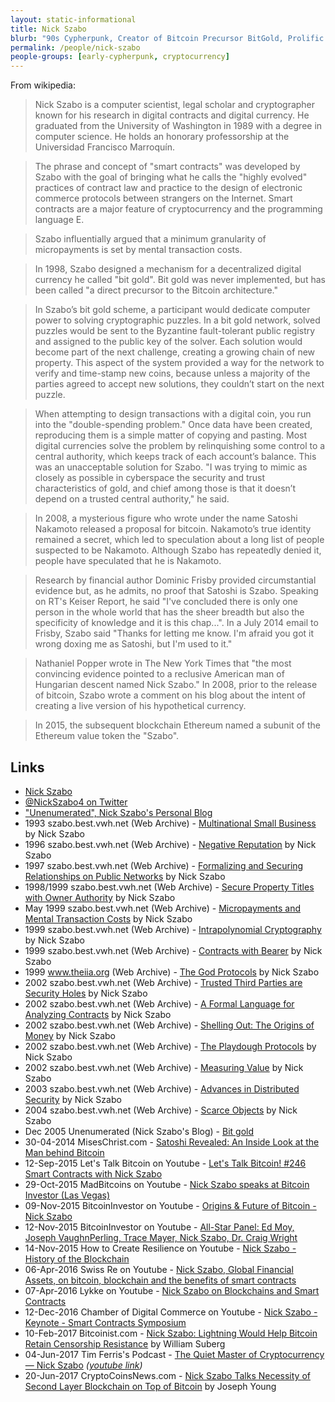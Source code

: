 ```yaml
---
layout: static-informational
title: Nick Szabo
blurb: "90s Cypherpunk, Creator of Bitcoin Precursor BitGold, Prolific writer of many important papers, Strong candidate for Satoshi"
permalink: /people/nick-szabo
people-groups: [early-cypherpunk, cryptocurrency]
---
```


From wikipedia:

> Nick Szabo is a computer scientist, legal scholar and cryptographer known for his research in digital contracts and digital currency. He graduated from the University of Washington in 1989 with a degree in computer science. He holds an honorary professorship at the Universidad Francisco Marroquín.

> The phrase and concept of "smart contracts" was developed by Szabo with the goal of bringing what he calls the "highly evolved" practices of contract law and practice to the design of electronic commerce protocols between strangers on the Internet. Smart contracts are a major feature of cryptocurrency and the programming language E.

> Szabo influentially argued that a minimum granularity of micropayments is set by mental transaction costs.

> In 1998, Szabo designed a mechanism for a decentralized digital currency he called "bit gold". Bit gold was never implemented, but has been called "a direct precursor to the Bitcoin architecture."

> In Szabo’s bit gold scheme, a participant would dedicate computer power to solving cryptographic puzzles. In a bit gold network, solved puzzles would be sent to the Byzantine fault-tolerant public registry and assigned to the public key of the solver. Each solution would become part of the next challenge, creating a growing chain of new property. This aspect of the system provided a way for the network to verify and time-stamp new coins, because unless a majority of the parties agreed to accept new solutions, they couldn’t start on the next puzzle.

> When attempting to design transactions with a digital coin, you run into the "double-spending problem." Once data have been created, reproducing them is a simple matter of copying and pasting. Most digital currencies solve the problem by relinquishing some control to a central authority, which keeps track of each account’s balance. This was an unacceptable solution for Szabo. "I was trying to mimic as closely as possible in cyberspace the security and trust characteristics of gold, and chief among those is that it doesn’t depend on a trusted central authority," he said.

> In 2008, a mysterious figure who wrote under the name Satoshi Nakamoto released a proposal for bitcoin. Nakamoto’s true identity remained a secret, which led to speculation about a long list of people suspected to be Nakamoto. Although Szabo has repeatedly denied it, people have speculated that he is Nakamoto.

> Research by financial author Dominic Frisby provided circumstantial evidence but, as he admits, no proof that Satoshi is Szabo. Speaking on RT's Keiser Report, he said "I've concluded there is only one person in the whole world that has the sheer breadth but also the specificity of knowledge and it is this chap...". In a July 2014 email to Frisby, Szabo said "Thanks for letting me know. I'm afraid you got it wrong doxing me as Satoshi, but I'm used to it."

> Nathaniel Popper wrote in The New York Times that "the most convincing evidence pointed to a reclusive American man of Hungarian descent named Nick Szabo." In 2008, prior to the release of bitcoin, Szabo wrote a comment on his blog about the intent of creating a live version of his hypothetical currency.

> In 2015, the subsequent blockchain Ethereum named a subunit of the Ethereum value token the "Szabo".

## Links

* [Nick Szabo](https://en.wikipedia.org/wiki/Nick_Szabo)
* [@NickSzabo4 on Twitter](https://twitter.com/NickSzabo4)
* ["Unenumerated", Nick Szabo's Personal Blog](http://unenumerated.blogspot.com/)
* 1993 szabo.best.vwh.net (Web Archive) - [Multinational Small Business](http://web.archive.org/web/20160620183937/http://szabo.best.vwh.net/multi_small.html) by Nick Szabo
* 1996 szabo.best.vwh.net (Web Archive) - [Negative Reputation](http://web.archive.org/web/20160704085927/http://szabo.best.vwh.net/negative_rep.html) by Nick Szabo
* 1997 szabo.best.vwh.net (Web Archive) - [Formalizing and Securing Relationships on Public Networks](http://web.archive.org/web/20160920045707/http://szabo.best.vwh.net/formalize.html) by Nick Szabo
* 1998/1999 szabo.best.vwh.net (Web Archive) - [Secure Property Titles with Owner Authority](https://web.archive.org/web/20020202165211/http://szabo.best.vwh.net/securetitle.html) by Nick Szabo
* May 1999 szabo.best.vwh.net (Web Archive) - [Micropayments and Mental Transaction Costs](http://web.archive.org/web/20160620183941/http://szabo.best.vwh.net/berlinmentalmicro.pdf) by Nick Szabo
* 1999 szabo.best.vwh.net (Web Archive) - [Intrapolynomial Cryptography](https://web.archive.org/web/20011217091748/http://szabo.best.vwh.net/intrapoly.html) by Nick Szabo
* 1999 szabo.best.vwh.net (Web Archive) - [Contracts with Bearer](http://web.archive.org/web/20160620184022/http://szabo.best.vwh.net/bearer_contracts.html) by Nick Szabo
* 1999 www.theiia.org (Web Archive) - [The God Protocols](http://web.archive.org/web/20061230075325/http://www.theiia.org/ITAudit/index.cfm?act=itaudit.archive&fid=216) by Nick Szabo
* 2002 szabo.best.vwh.net (Web Archive) - [Trusted Third Parties are Security Holes](http://web.archive.org/web/20160705000502/http://szabo.best.vwh.net/ttps.html) by Nick Szabo
* 2002 szabo.best.vwh.net (Web Archive) - [A Formal Language for Analyzing Contracts](http://web.archive.org/web/20160810220820/http://szabo.best.vwh.net/contractlanguage.html) by Nick Szabo
* 2002 szabo.best.vwh.net (Web Archive) - [Shelling Out: The Origins of Money](http://web.archive.org/web/20160921140955/http://szabo.best.vwh.net/shell.html) by Nick Szabo
* 2002 szabo.best.vwh.net (Web Archive) - [The Playdough Protocols](http://nakamotoinstitute.org/literature/the-playdough-protocols/) by Nick Szabo
* 2002 szabo.best.vwh.net (Web Archive) - [Measuring Value](http://web.archive.org/web/20160919162114/http://szabo.best.vwh.net/measuringvalue.html) by Nick Szabo
* 2003 szabo.best.vwh.net (Web Archive) - [Advances in Distributed Security](http://web.archive.org/web/20160715035054/http://szabo.best.vwh.net/distributed.html) by Nick Szabo
* 2004 szabo.best.vwh.net (Web Archive) - [Scarce Objects](http://web.archive.org/web/20160620184010/http://szabo.best.vwh.net/scarce.html) by Nick Szabo
* Dec 2005 Unenumerated (Nick Szabo's Blog) - [Bit gold](http://unenumerated.blogspot.co.uk/2005/12/bit-gold.html)
* 30-04-2014 MisesChrist.com - [Satoshi Revealed: An Inside Look at the Man behind Bitcoin](https://miseschrist.com/2014/04/30/satoshi-revealed-an-inside-look-at-the-man-behind-bitcoin/)
* 12-Sep-2015 Let's Talk Bitcoin on Youtube - [Let's Talk Bitcoin! #246 Smart Contracts with Nick Szabo](https://www.youtube.com/watch?v=_msk4-oJZV4)
* 29-Oct-2015 MadBitcoins on Youtube - [Nick Szabo speaks at Bitcoin Investor (Las Vegas)](https://www.youtube.com/watch?v=cDO09EVFSmg)
* 09-Nov-2015 BitcoinInvestor on Youtube - [Origins & Future of Bitcoin - Nick Szabo](https://www.youtube.com/watch?v=r_yUeuKu7L4)
* 12-Nov-2015 BitcoinInvestor on Youtube - [All-Star Panel: Ed Moy, Joseph VaughnPerling, Trace Mayer, Nick Szabo, Dr. Craig Wright](https://www.youtube.com/watch?v=LdvQTwjVmrE)
* 14-Nov-2015 How to Create Resilience on Youtube - [Nick Szabo - History of the Blockchain](https://www.youtube.com/watch?v=YpSeOU1VVj4)
* 06-Apr-2016 Swiss Re on Youtube - [Nick Szabo, Global Financial Assets, on bitcoin, blockchain and the benefits of smart contracts](https://www.youtube.com/watch?v=vXCOfTteQAo)
* 07-Apr-2016 Lykke on Youtube - [Nick Szabo on Blockchains and Smart Contracts](https://www.youtube.com/watch?v=tWuN2R2DC6c)
* 12-Dec-2016 Chamber of Digital Commerce on Youtube - [Nick Szabo - Keynote - Smart Contracts Symposium](https://www.youtube.com/watch?v=v_-mxyN4pcY)
* 10-Feb-2017 Bitcoinist.com - [Nick Szabo: Lightning Would Help Bitcoin Retain Censorship Resistance](http://bitcoinist.com/nick-szabo-bitcoin-censorship-resistance/) by William Suberg
* 04-Jun-2017 Tim Ferris's Podcast - [The Quiet Master of Cryptocurrency — Nick Szabo](https://tim.blog/2017/06/04/nick-szabo/amp/) _([youtube link](https://www.youtube.com/watch?v=3FA3UjA0igY))_
* 20-Jun-2017 CryptoCoinsNews.com - [Nick Szabo Talks Necessity of Second Layer Blockchain on Top of Bitcoin](https://www.cryptocoinsnews.com/nick-szabo-talks-necessity-of-second-layer-blockchain-on-top-of-bitcoin/) by Joseph Young
